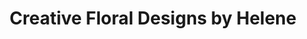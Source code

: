 ---
title: "Creative Floral Designs by Helene"
url: /san-antonio/creative-floral-designs-by-helene/
shop: florist
---
